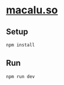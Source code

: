 # [macalu.so](https://macalu.so)

## Setup

```bash
npm install
```

## Run

```bash
npm run dev
```
